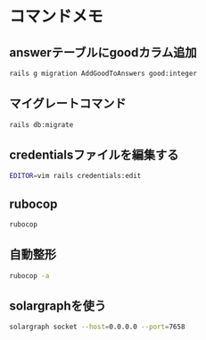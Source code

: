 # コマンドメモ

## answerテーブルにgoodカラム追加

```bash
rails g migration AddGoodToAnswers good:integer
```

## マイグレートコマンド

```bash
rails db:migrate
```

## credentialsファイルを編集する

```bash
EDITOR=vim rails credentials:edit
```

## rubocop

```bash
rubocop
```

## 自動整形

```bash
rubocop -a
```

## solargraphを使う

```bash
solargraph socket --host=0.0.0.0 --port=7658
```
